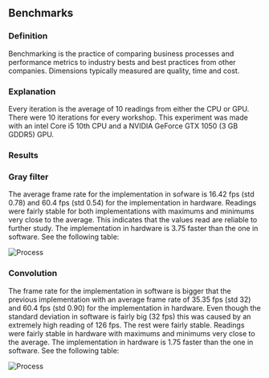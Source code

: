 ##  Benchmarks

### Definition
Benchmarking is the practice of comparing business processes and performance metrics to industry bests and best practices from other companies. Dimensions typically measured are quality, time and cost.

### Explanation
Every iteration is the average of 10 readings from either the CPU or GPU. There were 10 iterations for every workshop. This experiment was made with an intel Core i5 10th CPU and a NVIDIA GeForce GTX 1050 (3 GB GDDR5) GPU.

### Results
### Gray filter
The average frame rate for the implementation in sofware is 16.42 fps (std 0.78) and 60.4 fps (std 0.54) for the implementation in hardware. Readings were fairly stable for both implementations with maximums and minimums very close to the average. This indicates that the values read are reliable to further study. The implementation in hardware is 3.75 faster than the one in software. See the following table:

![Process](../sketches/images/tablaGray.png)

### Convolution
The frame rate for the implementation in software is bigger that the previous implementation with an average frame rate of 35.35 fps (std 32) and 60.4 fps (std 0.90) for the implementation in hardware. Even though the standard deviation in software is fairly big (32 fps) this was caused by an extremely high reading of 126 fps. The rest were fairly stable. Readings were fairly stable in hardware with maximums and minimums very close to the average. The implementation in hardware is 1.75 faster than the one in software. See the following table:

![Process](../sketches/images/tablaConvolucion.png)